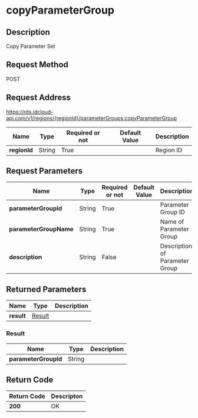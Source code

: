 # copyParameterGroup


## Description
Copy Parameter Set

## Request Method
POST

## Request Address
https://rds.jdcloud-api.com/v1/regions/{regionId}/parameterGroups:copyParameterGroup

|Name|Type|Required or not|Default Value|Description|
|---|---|---|---|---|
|**regionId**|String|True| |Region ID|

## Request Parameters
|Name|Type|Required or not|Default Value|Description|
|---|---|---|---|---|
|**parameterGroupId**|String|True| |Parameter Group ID|
|**parameterGroupName**|String|True| |Name of Parameter Group|
|**description**|String|False| |Description of Parameter Group|


## Returned Parameters
|Name|Type|Description|
|---|---|---|
|**result**|[Result](copyParameterGroup#Result)| |

### <a name="Result">Result</a>
|Name|Type|Description|
|---|---|---|
|**parameterGroupId**|String| |

## Return Code
|Return Code|Descripton|
|---|---|
|**200**|OK|
